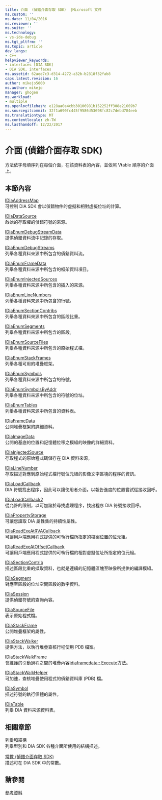 ```yaml
---
title: 介面 （偵錯介面存取 SDK） |Microsoft 文件
ms.custom: ''
ms.date: 11/04/2016
ms.reviewer: ''
ms.suite: ''
ms.technology:
- vs-ide-debug
ms.tgt_pltfrm: ''
ms.topic: article
dev_langs:
- C++
helpviewer_keywords:
- interfaces [DIA SDK]
- DIA SDK, interfaces
ms.assetid: 62aee7c3-d314-4272-a32b-b2818f32fab8
caps.latest.revision: 16
author: mikejo5000
ms.author: mikejo
manager: ghogen
ms.workload:
- multiple
ms.openlocfilehash: e128aa0a4cbb30106981b152252ff308e21669b7
ms.sourcegitcommit: 32f1a690fc445f9586d53698fc82c7debd784eeb
ms.translationtype: MT
ms.contentlocale: zh-TW
ms.lasthandoff: 12/22/2017
---
```

# <a name="interfaces-debug-interface-access-sdk"></a>介面 (偵錯介面存取 SDK)
方法依字母順序列在每個介面，在該資料表的內容，並依照 Vtable 順序的介面上。  
  
## <a name="in-this-section"></a>本節內容  
 [IDiaAddressMap](../../debugger/debug-interface-access/idiaaddressmap.md)  
 可控制 DIA SDK 會以偵錯物件的虛擬和相對虛擬位址的計算。  
  
 [IDiaDataSource](../../debugger/debug-interface-access/idiadatasource.md)  
 啟始的存取權的偵錯符號的來源。  
  
 [IDiaEnumDebugStreamData](../../debugger/debug-interface-access/idiaenumdebugstreamdata.md)  
 提供偵錯資料流中記錄的存取。  
  
 [IDiaEnumDebugStreams](../../debugger/debug-interface-access/idiaenumdebugstreams.md)  
 列舉各種資料來源中所包含的偵錯資料流。  
  
 [IDiaEnumFrameData](../../debugger/debug-interface-access/idiaenumframedata.md)  
 列舉各種資料來源中所包含的框架資料項目。  
  
 [IDiaEnumInjectedSources](../../debugger/debug-interface-access/idiaenuminjectedsources.md)  
 列舉各種資料來源中所包含的插入的來源。  
  
 [IDiaEnumLineNumbers](../../debugger/debug-interface-access/idiaenumlinenumbers.md)  
 列舉各種資料來源中所包含的行號。  
  
 [IDiaEnumSectionContribs](../../debugger/debug-interface-access/idiaenumsectioncontribs.md)  
 列舉各種資料來源中所包含的區段比重。  
  
 [IDiaEnumSegments](../../debugger/debug-interface-access/idiaenumsegments.md)  
 列舉各種資料來源中所包含的區段。  
  
 [IDiaEnumSourceFiles](../../debugger/debug-interface-access/idiaenumsourcefiles.md)  
 列舉各種資料來源中所包含的原始程式檔。  
  
 [IDiaEnumStackFrames](../../debugger/debug-interface-access/idiaenumstackframes.md)  
 列舉各種可用的堆疊框架。  
  
 [IDiaEnumSymbols](../../debugger/debug-interface-access/idiaenumsymbols.md)  
 列舉各種資料來源中所包含的符號。  
  
 [IDiaEnumSymbolsByAddr](../../debugger/debug-interface-access/idiaenumsymbolsbyaddr.md)  
 列舉各種資料來源中所包含的符號的位址。  
  
 [IDiaEnumTables](../../debugger/debug-interface-access/idiaenumtables.md)  
 列舉各種資料來源中所包含的資料表。  
  
 [IDiaFrameData](../../debugger/debug-interface-access/idiaframedata.md)  
 公開堆疊框架的詳細資料。  
  
 [IDiaImageData](../../debugger/debug-interface-access/idiaimagedata.md)  
 公開的基底的位置和記憶體位移之模組的映像的詳細資料。  
  
 [IDiaInjectedSource](../../debugger/debug-interface-access/idiainjectedsource.md)  
 存取程式的原始程式碼儲存在 DIA 資料來源。  
  
 [IDiaLineNumber](../../debugger/debug-interface-access/idialinenumber.md)  
 存取描述對應到原始程式檔行號位元組的影像文字區塊的程序的資訊。  
  
 [IDiaLoadCallback](../../debugger/debug-interface-access/idialoadcallback.md)  
 DIA 符號找出程序，因此可以讓使用者介面，以報告進度的位置嘗試從接收回呼。  
  
 [IDiaLoadCallback2](../../debugger/debug-interface-access/idialoadcallback2.md)  
 從允許的限制，以可加諸於尋找處理程序，找出程序 DIA 符號接收回呼。  
  
 [IDiaPropertyStorage](../../debugger/debug-interface-access/idiapropertystorage.md)  
 可讓您讀取 DIA 屬性集的持續性屬性。  
  
 [IDiaReadExeAtRVACallback](../../debugger/debug-interface-access/idiareadexeatrvacallback.md)  
 可讓用戶端應用程式提供的可執行檔所指定的檔案位置的位元組。  
  
 [IDiaReadExeAtOffsetCallback](../../debugger/debug-interface-access/idiareadexeatoffsetcallback.md)  
 可讓用戶端應用程式提供的可執行檔的相對虛擬位址所指定的位元組。  
  
 [IDiaSectionContrib](../../debugger/debug-interface-access/idiasectioncontrib.md)  
 描述區段比重的擷取資料，也就是連續的記憶體區塊至映像所提供的編譯模組。  
  
 [IDiaSegment](../../debugger/debug-interface-access/idiasegment.md)  
 對應至區段的位址空間區段的數字資料。  
  
 [IDiaSession](../../debugger/debug-interface-access/idiasession.md)  
 提供偵錯符號的查詢內容。  
  
 [IDiaSourceFile](../../debugger/debug-interface-access/idiasourcefile.md)  
 表示原始程式檔。  
  
 [IDiaStackFrame](../../debugger/debug-interface-access/idiastackframe.md)  
 公開堆疊框架的屬性。  
  
 [IDiaStackWalker](../../debugger/debug-interface-access/idiastackwalker.md)  
 提供方法，以執行堆疊查核行程使用 PDB 檔案。  
  
 [IDiaStackWalkFrame](../../debugger/debug-interface-access/idiastackwalkframe.md)  
 會維護的引動過程之間的堆疊內容[idiaframedata:: Execute](../../debugger/debug-interface-access/idiaframedata-execute.md)方法。  
  
 [IDiaStackWalkHelper](../../debugger/debug-interface-access/idiastackwalkhelper.md)  
 可加速，查核堆疊使用程式的偵錯資料庫 (PDB) 檔。  
  
 [IDiaSymbol](../../debugger/debug-interface-access/idiasymbol.md)  
 描述符號的執行個體的屬性。  
  
 [IDiaTable](../../debugger/debug-interface-access/idiatable.md)  
 列舉 DIA 資料來源資料表。  
  
## <a name="related-sections"></a>相關章節  
 [列舉和結構](../../debugger/debug-interface-access/enumerations-and-structures.md)  
 列舉型別和 DIA SDK 各種介面所使用的結構描述。  
  
 [常數 (偵錯介面存取 SDK)](../../debugger/debug-interface-access/constants-debug-interface-access-sdk.md)  
 描述可在 DIA SDK 中的常數。  
  
## <a name="see-also"></a>請參閱  
 [參考資料](../../debugger/debug-interface-access/debug-interface-access-sdk-reference.md)